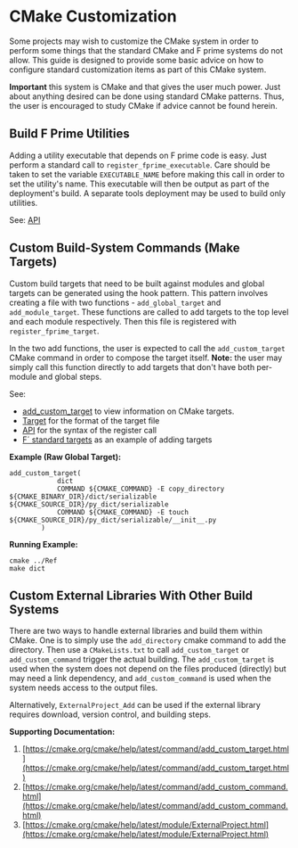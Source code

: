 # CMake Customization

Some projects may wish to customize the CMake system in order to perform some things that the
standard CMake and F prime systems do not allow. This guide is designed to provide some basic
advice on how to configure standard customization items as part of this CMake system.

**Important** this system is CMake and that gives the user much power. Just about anything desired
can be done using standard CMake patterns. Thus, the user is encouraged to study CMake if advice
cannot be found herein.

## Build F Prime Utilities

Adding a utility executable that depends on F prime code is easy. Just perform a standard call to
`register_fprime_executable`. Care should be taken to set the variable `EXECUTABLE_NAME` before
making this call in order to set the utility's name. This executable will then be output as part
of the deployment's build. A separate tools deployment may be used to build only utilities.

See: [API](cmake-api.md)

## Custom Build-System Commands (Make Targets)

Custom build targets that need to be built against modules and global targets can be generated
using the hook pattern. This pattern involves creating a file with two functions - `add_global_target` and `add_module_target`. These functions are called to add targets to the top level and each module respectively.
Then this file is registered with `register_fprime_target`.

In the two add functions, the user is expected to call the `add_custom_target` CMake command in order to compose the target itself. **Note:** the user may simply call this function directly to
add targets that don't have both per-module and global steps.

See:
  - [add_custom_target](https://cmake.org/cmake/help/latest/command/add_custom_target.html) to view
information on CMake targets.
  - [Target](Targets.md) for the format of the target file
  - [API](cmake-api.md) for the syntax of the register call
  - [F´ standard targets](https://github.com/nasa/fprime/tree/devel/cmake/target) as an example of adding targets

**Example (Raw Global Target):**

```
add_custom_target(
            dict
            COMMAND ${CMAKE_COMMAND} -E copy_directory ${CMAKE_BINARY_DIR}/dict/serializable ${CMAKE_SOURCE_DIR}/py_dict/serializable
            COMMAND ${CMAKE_COMMAND} -E touch ${CMAKE_SOURCE_DIR}/py_dict/serializable/__init__.py
        )
```
**Running Example:**

```
cmake ../Ref
make dict
```

## Custom External Libraries With Other Build Systems

There are two ways to handle external libraries and build them within CMake. One is to simply
use the `add_directory` cmake command to add the directory. Then use a `CMakeLists.txt` to call
`add_custom_target` or `add_custom_command` trigger the actual building. The `add_custom_target`
is used when the system does not depend on the files produced (directly) but may need a link
dependency, and `add_custom_command` is used when the system needs access to the output files.

Alternatively, `ExternalProject_Add` can be used if the external library requires download,
version control, and building steps.

**Supporting Documentation:**
1. [https://cmake.org/cmake/help/latest/command/add_custom_target.html](https://cmake.org/cmake/help/latest/command/add_custom_target.html)
2. [https://cmake.org/cmake/help/latest/command/add_custom_command.html](https://cmake.org/cmake/help/latest/command/add_custom_command.html)
3. [https://cmake.org/cmake/help/latest/module/ExternalProject.html](https://cmake.org/cmake/help/latest/module/ExternalProject.html)
